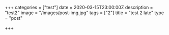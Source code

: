 +++
categories = ["test"]
date = 2020-03-15T23:00:00Z
description = "test2"
image = "/images/post-img.jpg"
tags = ["2"]
title = "test 2 late"
type = "post"

+++
